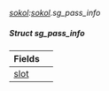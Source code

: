 _[sokol](../../modules/sokol/sokol-module.md):[sokol](../../modules/sokol/sokol-module.md).sg\_pass\_info_
##### Struct sg\_pass\_info

| Fields | |
|:---|:---|
| [slot](sokol-sg_pass_info-slot.md) |  |
